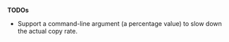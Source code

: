 
**TODOs**

- Support a command-line argument (a percentage value) to slow down the actual copy rate.
